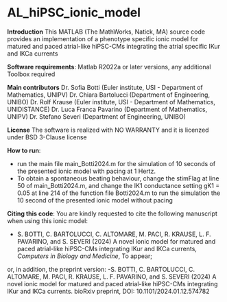 # AL_hiPSC_ionic_model

**Introduction**
This MATLAB (The MathWorks, Natick, MA) source code provides an implementation of a phenotype specific ionic model for matured and paced atrial-like hiPSC-CMs integrating the atrial specific IKur and IKCa currents

**Software requirements**: 
Matlab R2022a or later versions, any additional Toolbox required

**Main contributors**
Dr. Sofia Botti (Euler institute, USI - Department of Mathematics, UNIPV)
Dr. Chiara Bartolucci (Department of Engineering, UNIBO)
Dr. Rolf Krause (Euler institute, USI - Department of Mathematics, UNIDISTANCE)
Dr. Luca Franca Pavarino (Department of Mathematics, UNIPV)
Dr. Stefano Severi (Department of Engineering, UNIBO)

**License**
The software is realized with NO WARRANTY and it is licenzed under BSD 3-Clause license


**How to run**: 
- run the main file main_Botti2024.m for the simulation of 10 seconds of the presented ionic model with pacing at 1 Hertz. 
- To obtain a spontaneous beating behaviour, change the stimFlag at line 50 of main_Botti2024.m, and change the IK1 conductance setting gK1 = 0.05 at line 214 of the function file Botti2024.m to run the simulation the 10 second of the presented ionic model without pacing


**Citing this code**: 
You are kindly requested to cite the following manuscript when using this ionic model:
- S. BOTTI, C. BARTOLUCCI, C. ALTOMARE, M. PACI, R. KRAUSE, L. F. PAVARINO, and S. SEVERI (2024) A novel ionic model for matured and paced atrial-like hiPSC-CMs integrating IKur and IKCa currents, _Computers in Biology and Medicine_, To appear;
  
or, in addition, the preprint version:
-S. BOTTI, C. BARTOLUCCI, C. ALTOMARE, M. PACI, R. KRAUSE, L. F. PAVARINO, and S. SEVERI (2024) A novel ionic model for matured and paced atrial-like hiPSC-CMs integrating IKur and IKCa currents. bioRxiv preprint, DOI: 10.1101/2024.01.12.574782

